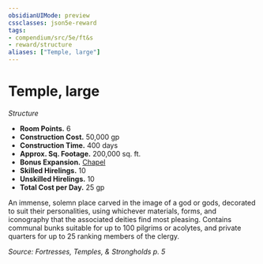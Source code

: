 ```yaml
---
obsidianUIMode: preview
cssclasses: json5e-reward
tags:
- compendium/src/5e/ft&s
- reward/structure
aliases: ["Temple, large"]
---
```

# Temple, large
*Structure*  

- **Room Points.** 6  
- **Construction Cost.** 50,000 gp  
- **Construction Time.** 400 days  
- **Approx. Sq. Footage.** 200,000 sq. ft.  
- **Bonus Expansion.** [Chapel](2-Mechanics/CLI/rewards/chapel-ft-s.md)  
- **Skilled Hirelings.** 10  
- **Unskilled Hirelings.** 10  
- **Total Cost per Day.** 25 gp  

An immense, solemn place carved in the image of a god or gods, decorated to suit their personalities, using whichever materials, forms, and iconography that the associated deities find most pleasing. Contains communal bunks suitable for up to 100 pilgrims or acolytes, and private quarters for up to 25 ranking members of the clergy.

*Source: Fortresses, Temples, & Strongholds p. 5*